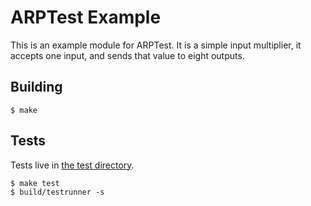 # ARPTest Example

This is an example module for ARPTest.  It is a simple input multiplier, it
accepts one input, and sends that value to eight outputs.

## Building

```
$ make
```

## Tests

Tests live in [the test directory](tests).

```
$ make test
$ build/testrunner -s
```
